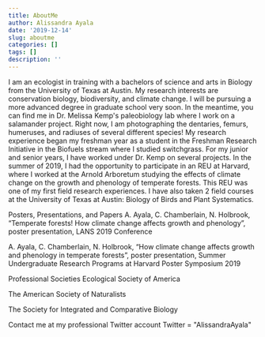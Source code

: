 ```yaml
---
title: AboutMe
author: Alissandra Ayala
date: '2019-12-14'
slug: aboutme
categories: []
tags: []
description: ''
---
```

I am an ecologist in training with a bachelors of science and arts in Biology from the University of Texas at Austin. My research interests are conservation biology, biodiversity, and climate change. I will be pursuing a more advanced degree in graduate school very soon. In the meantime, you can find me in Dr. Melissa Kemp's paleobiology lab where I work on a salamander project. Right now, I am photographing the dentaries, femurs, humeruses, and radiuses of several different species!
My research experience began my freshman year as a student in the Freshman Research Initiative in the Biofuels stream where I studied switchgrass. For my junior and senior years, I have worked under Dr. Kemp on several projects. In the summer of 2019, I had the opportunity to participate in an REU at Harvard, where I worked at the Arnold Arboretum studying the effects of climate change on the growth and phenology of temperate forests. This REU was one of my first field research experiences. I have also taken 2 field courses at the University of Texas at Austin: Biology of Birds and Plant Systematics.

Posters, Presentations, and Papers
A. Ayala, C. Chamberlain, N. Holbrook, “Temperate forests! How climate change affects growth and phenology”, poster presentation, LANS 2019 Conference

A. Ayala, C. Chamberlain, N. Holbrook, “How climate change affects growth and phenology in temperate forests”, poster presentation, Summer Undergraduate Research Programs at Harvard Poster Symposium 2019

Professional Societies
Ecological Society of America

The American Society of Naturalists

The Society for Integrated and Comparative Biology

Contact me at my professional Twitter account 
Twitter       = "AlissandraAyala"